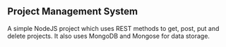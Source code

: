 ## Project Management System
A simple NodeJS project which uses REST methods to get, post, put and delete projects.
It also uses MongoDB and Mongose for data storage.
